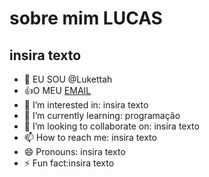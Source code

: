 # sobre mim **LUCAS**
## insira texto

- 👋 EU SOU @Lukettah
- :+1:O MEU [EMAIL](LUCAS.SOARES.ROCHA@ESCOLA.PR.GOV.BR)
- 👀 I’m interested in: insira texto 
- 🌱 I’m currently learning: programação
- 💞️ I’m looking to collaborate on: insira texto
- 📫 How to reach me: insira texto
- 😄 Pronouns: insira texto
- ⚡ Fun fact:insira texto

<!---
Lukettah/Lukettah is a ✨ special ✨ repository because its `README.md` (this file) appears on your GitHub profile.
You can click the Preview link to take a look at your changes.
--->
